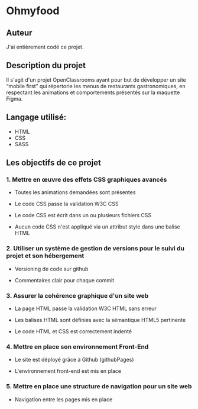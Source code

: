 # Ohmyfood

## Auteur
J'ai entièrement codé ce projet.

## Description du projet
Il s'agit d'un projet OpenClassrooms ayant pour but de développer un site “mobile first” qui répertorie les menus de restaurants gastronomiques, en respectant les animations et comportements présentés sur la maquette Figma.

## Langage utilisé:
- HTML
- CSS
- SASS

## Les objectifs de ce projet

### 1. Mettre en œuvre des effets CSS graphiques avancés

- Toutes les animations demandées sont présentes

- Le code CSS passe la validation W3C CSS

- Le code CSS est écrit dans un ou plusieurs fichiers CSS

- Aucun code CSS n'est appliqué via un attribut style dans une balise HTML

### 2. Utiliser un système de gestion de versions pour le suivi du projet et son hébergement

- Versioning de code sur github

- Commentaires clair pour chaque commit

### 3. Assurer la cohérence graphique d'un site web

- La page HTML passe la validation W3C HTML sans erreur

- Les balises HTML sont définies avec la sémantique HTML5 pertinente

- Le code HTML et CSS est correctement indenté

### 4. Mettre en place son environnement Front-End

- Le site est déployé grâce à Github (githubPages)

- L'environnement front-end est mis en place

### 5. Mettre en place une structure de navigation pour un site web

- Navigation entre les pages mis en place